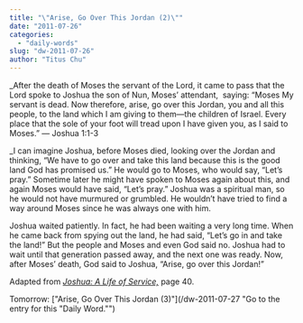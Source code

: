```yaml
---
title: "\"Arise, Go Over This Jordan (2)\""
date: "2011-07-26"
categories: 
  - "daily-words"
slug: "dw-2011-07-26"
author: "Titus Chu"
---
```


_After the death of Moses the servant of the Lord, it came to pass that the Lord spoke to Joshua the son of Nun, Moses’ attendant,  saying: “Moses My servant is dead. Now therefore, arise, go over this Jordan, you and all this people, to the land which I am giving to them—the children of Israel. Every place that the sole of your foot will tread upon I have given you, as I said to Moses.” — Joshua 1:1-3

_I can imagine Joshua, before Moses died, looking over the Jordan and thinking, “We have to go over and take this land because this is the good land God has promised us.” He would go to Moses, who would say, “Let’s pray.” Sometime later he might have spoken to Moses again about this, and again Moses would have said, “Let’s pray.” Joshua was a spiritual man, so he would not have murmured or grumbled. He wouldn’t have tried to find a way around Moses since he was always one with him.

Joshua waited patiently. In fact, he had been waiting a very long time. When he came back from spying out the land, he had said, “Let’s go in and take the land!” But the people and Moses and even God said no. Joshua had to wait until that generation passed away, and the next one was ready. Now, after Moses’ death, God said to Joshua, “Arise, go over this Jordan!”

Adapted from _[Joshua: A Life of Service,](/book-joshua "Go to the listing for this book.")_ page 40.

Tomorrow: ["Arise, Go Over This Jordan (3)"](/dw-2011-07-27 "Go to the entry for this "Daily Word."")
